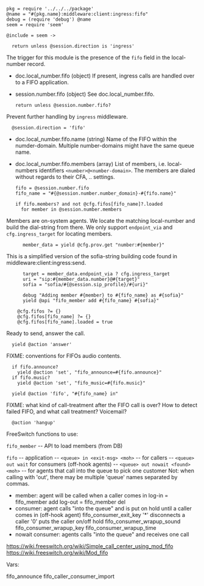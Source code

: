     pkg = require '../../../package'
    @name = "#{pkg.name}:middleware:client:ingress:fifo"
    debug = (require 'debug') @name
    seem = require 'seem'

    @include = seem ->

      return unless @session.direction is 'ingress'

The trigger for this module is the presence of the `fifo` field in the local-number record.

* doc.local_number.fifo (object) If present, ingress calls are handled over to a FIFO application.
* session.number.fifo (object) See doc.local_number.fifo.

      return unless @session.number.fifo?

Prevent further handling by `ingress` middleware.

      @session.direction = 'fifo'

* doc.local_number.fifo.name (string) Name of the FIFO within the numder-domain. Multiple number-domains might have the same queue name.
* doc.local_number.fifo.members (array) List of members, i.e. local-numbers identifiers `<number>@<number-domain>`. The members are dialed without regards to their CFA, .. settings.

      fifo = @session.number.fifo
      fifo_name = "#{@session.number.number_domain}-#{fifo.name}"

      if fifo.members? and not @cfg.fifos[fifo_name]?.loaded
        for member in @session.number.members

Members are on-system agents. We locate the matching local-number and build the dial-string from there.
We only support `endpoint_via` and `cfg.ingress_target` for locating members.

          member_data = yield @cfg.prov.get "number:#{member}"

This is a simplified version of the sofia-string building code found in middleware:client:ingress:send.

          target = member_data.endpoint_via ? cfg.ingress_target
          uri = "sip:#{member_data.number}@#{target}"
          sofia = "sofia/#{@session.sip_profile}/#{uri}"

          debug "Adding member #{member} to #{fifo_name} as #{sofia}"
          yield @api "fifo_member add #{fifo_name} #{sofia}"

        @cfg.fifos ?= {}
        @cfg.fifos[fifo_name] ?= {}
        @cfg.fifos[fifo_name].loaded = true

Ready to send, answer the call.

      yield @action 'answer'

FIXME: conventions for FIFOs audio contents.

      if fifo.announce?
        yield @action 'set', "fifo_announce=#{fifo.announce}"
      if fifo.music?
        yield @action 'set', "fifo_music=#{fifo.music}"

      yield @action 'fifo', "#{fifo_name} in"

FIXME: what kind of call-treatment after the FIFO call is over? How to detect failed FIFO, and what call treatment? Voicemail?

      @action 'hangup'

FreeSwitch functions to use:

`fifo_member` -- API to load members (from DB)

`fifo` -- application
  -- `<queue> in <exit-msg> <moh>` -- for callers
  -- `<queue> out wait` for consumers (off-hook agents)
  -- `<queue> out nowait <found> <moh>` -- for agents that call into the queue to pick one customer
Not: when calling with 'out', there may be multiple 'queue' names separated by commas.

- member: agent will be called when a caller comes in
  log-in = fifo_member add
  log-out = fifo_member del
- consumer: agent calls "into the queue" and is put on hold until a caller comes in (off-hook agent)
  fifo_consumer_exit_key '*' disconnects a caller
  '0' puts the caller on/off hold
  fifo_consumer_wrapup_sound
  fifo_consumer_wrapup_key
  fifo_consumer_wrapup_time
- nowait consumer: agents calls "into the queue" and receives one call

https://wiki.freeswitch.org/wiki/Simple_call_center_using_mod_fifo
https://wiki.freeswitch.org/wiki/Mod_fifo

Vars:

fifo_announce
fifo_caller_consumer_import
